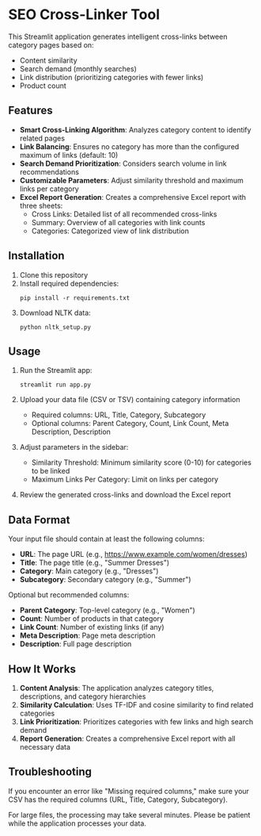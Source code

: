# SEO Cross-Linker Tool

This Streamlit application generates intelligent cross-links between category pages based on:
- Content similarity
- Search demand (monthly searches)
- Link distribution (prioritizing categories with fewer links)
- Product count

## Features

- **Smart Cross-Linking Algorithm**: Analyzes category content to identify related pages
- **Link Balancing**: Ensures no category has more than the configured maximum of links (default: 10)
- **Search Demand Prioritization**: Considers search volume in link recommendations
- **Customizable Parameters**: Adjust similarity threshold and maximum links per category
- **Excel Report Generation**: Creates a comprehensive Excel report with three sheets:
  - Cross Links: Detailed list of all recommended cross-links
  - Summary: Overview of all categories with link counts
  - Categories: Categorized view of link distribution

## Installation

1. Clone this repository
2. Install required dependencies:
   ```
   pip install -r requirements.txt
   ```
3. Download NLTK data:
   ```
   python nltk_setup.py
   ```

## Usage

1. Run the Streamlit app:
   ```
   streamlit run app.py
   ```

2. Upload your data file (CSV or TSV) containing category information
   - Required columns: URL, Title, Category, Subcategory
   - Optional columns: Parent Category, Count, Link Count, Meta Description, Description

3. Adjust parameters in the sidebar:
   - Similarity Threshold: Minimum similarity score (0-10) for categories to be linked
   - Maximum Links Per Category: Limit on links per category

4. Review the generated cross-links and download the Excel report

## Data Format

Your input file should contain at least the following columns:
- **URL**: The page URL (e.g., https://www.example.com/women/dresses)
- **Title**: The page title (e.g., "Summer Dresses")
- **Category**: Main category (e.g., "Dresses")
- **Subcategory**: Secondary category (e.g., "Summer")

Optional but recommended columns:
- **Parent Category**: Top-level category (e.g., "Women")
- **Count**: Number of products in that category
- **Link Count**: Number of existing links (if any)
- **Meta Description**: Page meta description
- **Description**: Full page description

## How It Works

1. **Content Analysis**: The application analyzes category titles, descriptions, and category hierarchies
2. **Similarity Calculation**: Uses TF-IDF and cosine similarity to find related categories
3. **Link Prioritization**: Prioritizes categories with few links and high search demand
4. **Report Generation**: Creates a comprehensive Excel report with all necessary data

## Troubleshooting

If you encounter an error like "Missing required columns," make sure your CSV has the required columns (URL, Title, Category, Subcategory).

For large files, the processing may take several minutes. Please be patient while the application processes your data.
